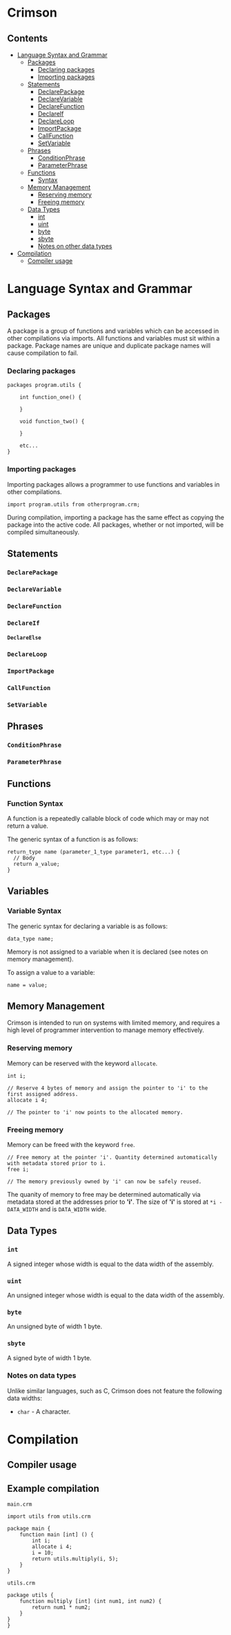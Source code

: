 ﻿# Crimson

## Contents
- [Language Syntax and Grammar](#Language-Syntax-and-Grammar)
  - [Packages](#Packages) 
    - [Declaring packages](#Declaring-Packages) 
    - [Importing packages](#Importing-Packages) 
  - [Statements](#Statements) 
    - [DeclarePackage](#DeclarePackage) 
    - [DeclareVariable](#DeclareVariable) 
    - [DeclareFunction](#DeclareFunction) 
    - [DeclareIf](#DeclareIf) 
    - [DeclareLoop](#DeclareLoop) 
    - [ImportPackage](#ImportPackage)
    - [CallFunction](#CallFunction)  
    - [SetVariable](#SetVariable) 
  - [Phrases](#Phrases) 
    - [ConditionPhrase](#ConditionPhrase) 
    - [ParameterPhrase](#ParameterPhrase) 
  - [Functions](#Functions) 
    - [Syntax](#Function-Syntax) 
  - [Memory Management](#Memory-Management) 
    - [Reserving memory](#Reserving-Memory) 
    - [Freeing memory](#Freeing-Memory) 
  - [Data Types](#Data-Types) 
    - [int](#int) 
    - [uint](#uint) 
    - [byte](#byte) 
    - [sbyte](#sbyte) 
    - [Notes on other data types](#Notes-on-data-types)
- [Compilation](#Compilation) 
  - [Compiler usage](#Compiler-usage) 

# Language Syntax and Grammar

## Packages
A package is a group of functions and variables which can be accessed in other compilations via imports. All functions and variables must sit within a package. Package names are unique and duplicate package names will cause compilation to fail.
### Declaring packages
```
packages program.utils {

    int function_one() {

    }

    void function_two() {
    
    }

    etc...
}
```
### Importing packages
Importing packages allows a programmer to use functions and variables in other compilations. 
```
import program.utils from otherprogram.crm;
```
During compilation, importing a package has the same effect as copying the package into the active code. All packages, whether or not imported, will be compiled simultaneously.

## Statements
### `DeclarePackage`
### `DeclareVariable`
### `DeclareFunction`
### `DeclareIf`
#### `DeclareElse`
### `DeclareLoop`
### `ImportPackage`
### `CallFunction`
### `SetVariable`

## Phrases
### `ConditionPhrase`
### `ParameterPhrase`

## Functions
### Function Syntax
A function is a repeatedly callable block of code which may or may not return a value.

The generic syntax of a function is as follows: 
```
return_type name (parameter_1_type parameter1, etc...) {
  // Body
  return a_value;
}
```

## Variables
### Variable Syntax
The generic syntax for declaring a variable is as follows: 
```
data_type name;
```
Memory is not assigned to a variable when it is declared (see notes on memory management).

To assign a value to a variable:
```
name = value;
```

## Memory Management
Crimson is intended to run on systems with limited memory, and requires a high level of programmer intervention to manage memory effectively.
### Reserving memory
Memory can be reserved with the keyword `allocate`.
```
int i;

// Reserve 4 bytes of memory and assign the pointer to 'i' to the first assigned address.
allocate i 4;

// The pointer to 'i' now points to the allocated memory.
```
### Freeing memory
Memory can be freed with the keyword `free`.
```
// Free memory at the pointer 'i'. Quantity determined automatically with metadata stored prior to i.
free i;

// The memory previously owned by 'i' can now be safely reused.
```
The quanity of memory to free may be determined automatically via metadata stored at the addresses prior to **'i'**. The size of **'i'** is stored at `*i - DATA_WIDTH` and is `DATA_WIDTH` wide.

## Data Types
### `int`
A signed integer whose width is equal to the data width of the assembly.
### `uint`
An unsigned integer whose width is equal to the data width of the assembly.
### `byte`
An unsigned byte of width 1 byte.
### `sbyte`
A signed byte of width 1 byte.
### Notes on data types
Unlike similar languages, such as C, Crimson does not feature the following data widths:
- `char` - A character.

# Compilation
## Compiler usage
## Example compilation
`main.crm`
```
import utils from utils.crm

package main {
    function main [int] () {
        int i;
        allocate i 4;
        i = 10;
        return utils.multiply(i, 5);
    }
}
```
`utils.crm`
```
package utils {
    function multiply [int] (int num1, int num2) {
        return num1 * num2;
    }
}
}
```